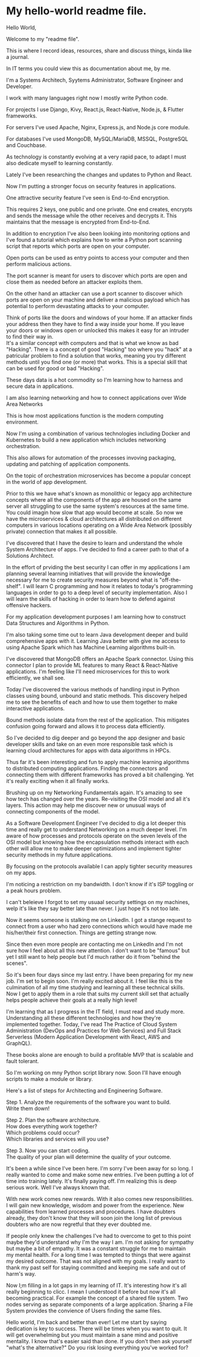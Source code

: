 # My hello-world readme file.

Hello World,

Welcome to my "readme file". 

This is where I record ideas, resources, share and discuss things, kinda like a journal.

In IT terms you could view this as documentation about me, by me. 

I'm a Systems Architech, Syytems Administrator, Software Engineer and Developer.

I work with many languages right now I mostly write Python code.

For projects I use Django, Kivy, React.js, React-Native, Node.js, & Flutter frameworks.

For servers I've used Apache, Nginx, Express.js, and Node.js core module.

For databases I've used MongoDB, MySQL/MariaDB, MSSQL, PostgreSQL and Couchbase.  

As technology is constantly evolving at a very rapid pace, 
to adapt I must also dedicate myself to learning constantly.

Lately I've been researching the changes and updates to Python and React.

Now I'm putting a stronger focus on security features in applications.

One attractive security feature I've seen is End-to-End encryption. 

This requires 2 keys, one public and one private. One end creates, encrypts and sends the message while the other receives and decrypts it. This maintains that the message is encrypted from End-to-End. 

In addition to encryption I've also been looking into monitoring options and I've found a tutorial which explains how to write a Python port scanning script that reports which ports are open on your computer.

Open ports can be used as entry points to access your computer and then perform malicious actions. 

The port scanner is meant for users to discover which ports are open and close them as needed before an attacker exploits them. 

On the other hand an attacker can use a port scanner to discover which ports are open on your machine and deliver a malicious payload which has potential to perform devastating attacks to your computer.

Think of ports like the doors and windows of your home. If an attacker finds your address then they have to find a way inside your home. If you leave your doors or windows open or unlocked this makes it easy for an intruder to find their way in.  
It's a similar concept with computers and that is what we know as bad "Hacking". There is a concept of good "Hacking" too where you "hack" at a patricular problem to find a solution that works, meaning you try different methods until you find one (or more) that works. This is a special skill that can be used for good or bad "Hacking".

These days data is a hot commodity so I'm learning how to harness and secure data in applications. 

I am also learning networking and how to connect applications over Wide Area Networks

This is how most applications function is the modern computing environment.

Now I'm using a combination of various technologies including Docker and Kubernetes to build a new application which includes networking orchestration. 

This also allows for automation of the processes invoving packaging, updating and patching of application components.

On the topic of orchestration microservices has become a popular concept in the world of app development. 

Prior to this we have what's known as monolithic or legacy app architecture concepts where all the components of the app are housed on the same server all struggling to use the same system's resources at the same time. 
You could imagin how slow that app would become at scale. 
So now we have the microservices & cloud architectures all distributed on different computers in various locations operating on a Wide Area Network (possibly private) connection that makes it all possible.

I've discovered that I have the desire to learn and understand the whole System Architecture of apps. I've decided to find a career path to that of a Solutions Architect.

In the effort of prviding the best security I can offer in my applications I am planning several learning initiatives that will provide the knowledge necessary for me to create security measures beyond what is "off-the-shelf". I will learn C programming and how it relates to today's programming languages in order to go to a deep level of security implementation. Also I will learn the skills of hacking in order to learn how to defend against offensive hackers.

For my application development purposes I am learning how to construct Data Structures and Algorithms in Python.

I'm also taking some time out to learn Java development deeper and build comprehensive apps with it. Learning Java better with give me access to using Apache Spark which has Machine Learning algorithms built-in. 

I've discovered that MongoDB offers an Apache Spark connector. Using this connector I plan to provide ML features to many React & React-Native applications. 
I'm feeling like I'll need microservices for this to work efficiently, we shall see.

Today I've discovered the various methods of handling input in Python classes using 
bound, unbound and static methods. This discovery helped me to see the benefits of each and how to use them together to make interactive applications.

Bound methods isolate data from the rest of the application. This mitigates confusion going forward and allows it to process data efficiently.

So I've decided to dig deeper and go beyond the app designer and basic developer skills and take on an even more responsible task which is learning cloud architectures for apps with data algorithms in HPCs.

Thus far it's been interesting and fun to apply machine learning algorithms to distributed computing applications. Finding the connectors and connecting them with different frameworks has proved a bit challenging. Yet it's really exciting when it all finally works.

Brushing up on my Networking Fundamentals again. It's amazing to see how tech has changed over the years. Re-visiting the OSI model and all it's layers. This action may help me discover new or unusual ways of connecting components of the model.

As a Software Development Engineer I've decided to dig a lot deeper this time and really get to understand Networking on a much deeper level. I'm aware of how processes and protocols operate on the seven levels of the OSI model but knowing how the encapsulation methods interact with each other will allow me to make deeper optimizations and implement tighter security methods in my future applications. 

By focusing on the protocols available I can apply tighter security measures on my apps. 

I'm noticing a restriction on my bandwidth. I don't know if it's ISP toggling or a peak hours problem. 

I can't beleieve I forgot to set my usuaal security settings on my machines, welp it's like they say better late than never. I just hope it's not too late. 

Now it seems someone is stalking me on LinkedIn. I got a stange request to connect from a user who had zero connections which would have made me his/her/their first connection. Things are getting strange now.

Since then even more people are contacting me on LinkedIn and I'm not sure how I feel about all this new attention. 
I don't want to be "famous" but yet I still want to help people but I'd much rather do it from "behind the scenes". 

So it's been four days since my last entry. I have been preparing for my new job. 
I'm set to begin soon. 
I'm really excited about it. 
I feel like this is the culmination of all my time studying and learning all these technical skills. 
Now I get to apply them in a role that suits my current skill set that actually helps people achieve their goals at a really high level!  

I'm learning that as I progress in the IT field, I must read and study more. 
Understanding all these different technologies and how they're implemented together.
Today, I've read The Practice of Cloud System Administration (DevOps and Practices for Web Services) and Full Stack Serverless (Modern Application Development with React, AWS and GraphQL). 

These books alone are enough to build a profitable MVP that is scalable and fault tolerant. 

So I'm working on mny Python script library now. Soon I'll have enough scripts to make a module or library.  

Here's a list of steps for Architecting and Engineering Software.

Step 1. Analyze the requirements of the software you want to build.  
        Write them down!

Step 2. Plan the software architecture.  
        How does everything work together?  
        Which problems could occur?  
        Which libraries and services will you use?

Step 3. Now you can start coding.  
        The quality of your plan will determine the quality of your outcome.

It's been a while since I've been here.
I'm sorry I've been away for so long.
I really wanted to come and make some new entries.
I've been putting a lot of time into training lately.
It's finally paying off.
I'm realizing this is deep serious work.
Well I've always known that.

With new work comes new rewards.
With it also comes new responsibilities. 
I will gain new knowledge, wisdom and power from the experience. 
New capabilities from learned processes and procedures. 
I have doubters already, they don't know that they will soon join the long list of previous doubters who are now regretful that they ever doubted me.

If people only knew the challenges I've had to overcome to get to this point 
maybe they'd understand why I'm the way I am. 
I'm not asking for sympathy but maybe a bit of empathy. 
It was a constant struggle for me to maintain my mental health. 
For a long time I was tempted to things that were against my desired outcome.
That was not aligned with my goals.
I really want to thank my past self for staying committed and keeping me safe and out of harm's way.

Now I;m filling in a lot gaps in my learning of IT.
It's interesting how it's all really beginning to clicc.
I mean I understood it before but now it's all becoming practical.
For example the concept of a shared file system.
Two nodes serving as separate components of a large application.
Sharing a File System provides the convience of Users finding the same files.

Hello world, I'm back and better than ever!
Let me start by saying dedication is key to success.
There will be times when you want to quit.
It will get overwhelming but you must maintain a sane mind and positive mentality.
I know that's easier said than done.
If you don't then ask yourself "what's the alternative?"
Do you risk losing everything you've worked for?
